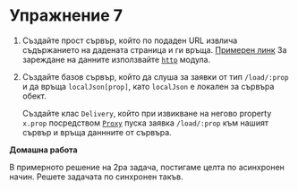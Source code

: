 # Упражнение 7

1. Създайте прост сървър, който по подаден URL извлича съдържанието на дадената страница и ги връща.
[Примерен линк](https://www.reddit.com/.rss)
За зареждане на данните използвайте [`http`](https://nodejs.org/api/http.html) модула.

2. Създайте базов сървър, който да слуша за заявки от тип `/load/:prop` и да връща `localJson[prop]`, като `localJson` е локален за сървъра обект.

    Създайте клас `Delivery`, който при извикване на негово property `x.prop` посредством [`Proxy`](https://developer.mozilla.org/en-US/docs/Web/JavaScript/Reference/Global_Objects/Proxy) пуска заявка `/load/:prop` към нашият сървър и връща даннните от сървъра.



**Домашна работа**

В примерното решение на 2ра задача, постигаме целта по асинхронен начин. Решете задачата по синхронен такъв.
